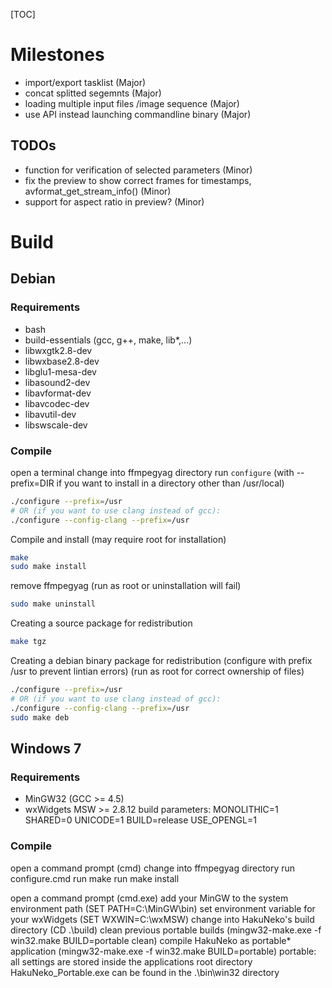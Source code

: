 [TOC]

# Milestones

* import/export tasklist (Major)
* concat splitted segemnts (Major)
* loading multiple input files /image sequence (Major)
* use API instead launching commandline binary (Major)

## TODOs

* function for verification of selected parameters (Minor)
* fix the preview to show correct frames for timestamps, avformat_get_stream_info() (Minor)
* support for aspect ratio in preview? (Minor)

# Build

## Debian

### Requirements

* bash
* build-essentials (gcc, g++, make, lib*,...)
* libwxgtk2.8-dev
* libwxbase2.8-dev
* libglu1-mesa-dev
* libasound2-dev
* libavformat-dev
* libavcodec-dev
* libavutil-dev
* libswscale-dev

### Compile

open a terminal
change into ffmpegyag directory
run `configure` (with --prefix=DIR if you want to install in a directory other than /usr/local)
```sh
./configure --prefix=/usr
# OR (if you want to use clang instead of gcc):
./configure --config-clang --prefix=/usr
```
Compile and install (may require root for installation)
```sh
make
sudo make install
```
remove ffmpegyag (run as root or uninstallation will fail)
```sh
sudo make uninstall
```
Creating a source package for redistribution
```sh
make tgz
```
Creating a debian binary package for redistribution
(configure with prefix /usr to prevent lintian errors)
(run as root for correct ownership of files)
```sh
./configure --prefix=/usr
# OR (if you want to use clang instead of gcc):
./configure --config-clang --prefix=/usr
sudo make deb
```

## Windows 7

### Requirements

* MinGW32 (GCC >= 4.5)
* wxWidgets MSW >= 2.8.12 build parameters:
  MONOLITHIC=1
  SHARED=0
  UNICODE=1
  BUILD=release
  USE_OPENGL=1

### Compile

open a command prompt (cmd)
change into ffmpegyag directory
run configure.cmd
run make
run make install

open a command prompt (cmd.exe)
add your MinGW to the system environment path (SET PATH=C:\MinGW\bin)
set environment variable for your wxWidgets (SET WXWIN=C:\wxMSW)
change into HakuNeko's build directory (CD .\build)
clean previous portable builds (mingw32-make.exe -f win32.make BUILD=portable clean)
compile HakuNeko as portable* application (mingw32-make.exe -f win32.make BUILD=portable)
portable: all settings are stored inside the applications root directory
HakuNeko_Portable.exe can be found in the .\bin\win32 directory
